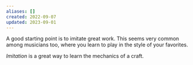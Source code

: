```yaml
---
aliases: []
created: 2022-09-07
updated: 2023-09-01
---
```

A good starting point is to imitate great work. This seems very common among musicians too, where you learn to play in the style of your favorites.

*Imitation* is a great way to learn the mechanics of a craft.